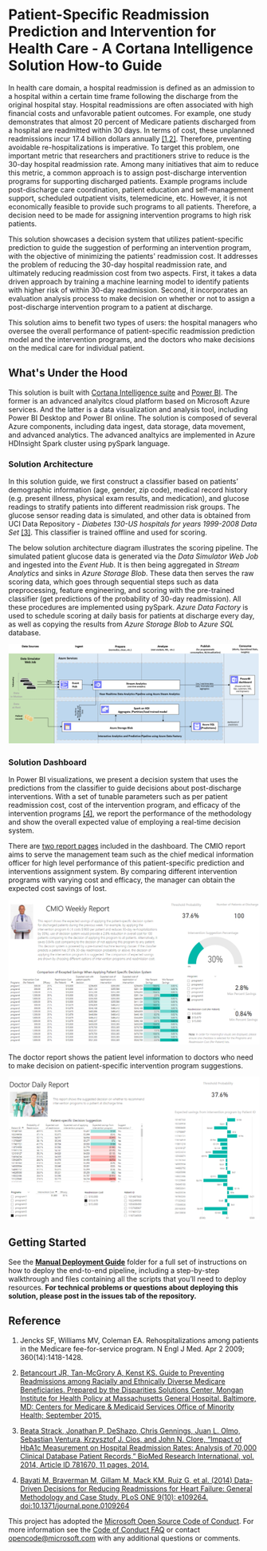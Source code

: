 # Patient-Specific Readmission Prediction and Intervention for Health Care - A Cortana Intelligence Solution How-to Guide

In health care domain, a hospital readmission is defined as an admission to a hospital within a certain time frame following the discharge from the original hospital stay. Hospital readmissions are often associated with high financial costs and unfavorable patient outcomes. For example,  one study demonstrates that almost 20 percent of Medicare patients discharged from a hospital are readmitted within 30 days. In terms of cost, these unplanned readmissions incur 17.4 billion dollars annually [[1,2]](#reference). Therefore, preventing avoidable re-hospitalizations is imperative. To target this problem, one important metric that researchers and practitioners strive to reduce is the 30-day hospital readmission rate. Among many initiatives that aim to reduce this metric, a common approach is to assign post-discharge intervention programs for supporting discharged patients. Example programs include post-discharge care coordination, patient education and self-management support, scheduled outpatient visits, telemedicine, etc. However, it is not economically feasible to provide such programs to all patients. Therefore, a decision need to be made for assigning intervention programs to high risk patients.


This solution showcases a decision system that utilizes patient-specific prediction to guide the suggestion of performing an intervention program, with the objective of minimizing the patients' readmission cost. It addresses the problem of reducing the 30-day hospital readmission rate, and ultimately reducing readmission cost from two aspects. First, it takes a data driven approach by training a machine learning model to identify patients with higher risk of within 30-day readmission. Second, it incorporates an evaluation analysis process to make decision on whether or not to assign a post-discharge intervention program to a patient at discharge.

This solution aims to benefit two types of users: the hospital managers who oversee the  overall performance of patient-specific readmission prediction model and the intervention programs, and the doctors who make decisions on the medical care for individual patient.


## What's Under the Hood     

This solution is built with [Cortana Intelligence suite](https://azure.microsoft.com/en-us/suites/cortana-intelligence-suite/) and [Power BI](https://powerbi.microsoft.com/en-us/what-is-power-bi/). The former is an advanced analyitcs cloud platform based on Microsoft Azure services. And the latter is a data visualization and analysis tool, including Power BI Desktop and Power BI online. The solution is composed of several Azure components, including data ingest, data storage, data movement, and advanced analytics. The advanced analtyics are implemented in Azure HDInsight Spark cluster using pySpark language.


### Solution Architecture

In this solution guide, we first construct a classifier based on patients’ demographic information (age, gender, zip code), medical record history (e.g. present illness, physical exam results, and medication), and glucose readings to stratify patients into different readmission risk groups. The glucose sensor reading data is simulated, and other data is obtained from UCI Data Repository - *Diabetes 130-US hospitals for years 1999-2008 Data Set* [[3]](#reference). This classifier is trained offline and used for scoring. 

The below solution architecture diagram illustrates the scoring pipeline. The simulated patient glucose data is generated via the *Data Simulator Web Job* and ingested into the *Event Hub*. It is then being aggregated in *Stream Analytics* and sinks in *Azure Storage Blob*. These data then serves the raw scoring data, which goes through sequential steps such as data preprocessing, feature engineering, and scoring with the pre-trained classifier (get predictions of the probability of 30-day readmission). All these procedures are implemented using pySpark. *Azure Data Factory* is used to schedule scoring at daily basis for patients at discharge every day, as well as copying the results from *Azure Storage Blob* to *Azure SQL* database.

![Solution Diagram Picture](./resource/solutiondiagrampicture.PNG)

### Solution Dashboard 

In Power BI visualizations, we present a decision system that uses the predictions from the classifier to guide decisions about post-discharge interventions. With a set of tunable parameters such as per patient readmission cost, cost of the intervention program, and efficacy of the intervention programs [[4]](*reference), we report the performance of the methodology and show the overall expected value of employing a real-time decision system.


There are [two report pages](https://msit.powerbi.com/view?r=eyJrIjoiZjJjOTkyM2QtYTU4OS00NDU5LThkMjctNThjM2VlOGJmNWVlIiwidCI6IjcyZjk4OGJmLTg2ZjEtNDFhZi05MWFiLTJkN2NkMDExZGI0NyIsImMiOjV9) included in the dashboard. The CMIO report aims to serve the management team such as the chief medical information officer for high level performance of this patient-specific prediction and interventions assignment system. By comparing different intervention programs with varying cost and efficacy, the manager can obtain the expected cost savings of lost.  


![CMIO Report](./resource/CMIOReport.PNG)

The doctor report shows the patient level information to doctors who need to make decision on patient-specific intervention program suggestions. 


![Doctor Report](./resource/DoctorDailyReport.PNG)




## Getting Started

See the **[Manual Deployment Guide](https://github.com/Azure/cortana-intelligence-readmissionprediction/tree/master/Technical%20Deployment%20Guide)** folder for a full set of instructions on how to deploy the end-to-end pipeline, including a step-by-step walkthrough and files containing all the scripts that you’ll need to deploy resources. **For technical problems or questions about deploying this solution, please post in the issues tab of the repository.**




## Reference

1.  Jencks SF, Williams MV, Coleman EA. Rehospitalizations among patients in the Medicare fee-for-service program. N Engl J Med. Apr 2 2009; 360(14):1418-1428. 

2.  [Betancourt JR, Tan-McGrory A, Kenst KS. Guide to Preventing Readmissions among Racially and Ethnically Diverse Medicare Beneficiaries. Prepared by the Disparities Solutions Center, Mongan Institute for Health Policy at Massachusetts General Hospital. Baltimore, MD: Centers for Medicare & Medicaid Services Office of Minority Health; September 2015.](https://www.cms.gov/About-CMS/Agency-information/OMH/Downloads/OMH_Readmissions_Guide.pdf) 

3. [Beata Strack, Jonathan P. DeShazo, Chris Gennings, Juan L. Olmo, Sebastian Ventura, Krzysztof J. Cios, and John N. Clore, “Impact of HbA1c Measurement on Hospital Readmission Rates: Analysis of 70,000 Clinical Database Patient Records,” BioMed Research International, vol. 2014, Article ID 781670, 11 pages, 2014.](https://archive.ics.uci.edu/ml/datasets/Diabetes+130-US+hospitals+for+years+1999-2008)

4. [Bayati M, Braverman M, Gillam M, Mack KM, Ruiz G, et al. (2014) Data-Driven Decisions for Reducing Readmissions for Heart Failure: General Methodology and Case Study. PLoS ONE 9(10): e109264. doi:10.1371/journal.pone.0109264](http://journals.plos.org/plosone/article?id=10.1371/journal.pone.0109264#pone.0109264.s001)

This project has adopted the [Microsoft Open Source Code of Conduct](https://opensource.microsoft.com/codeofconduct/). For more information see the [Code of Conduct FAQ](https://opensource.microsoft.com/codeofconduct/faq/) or contact [opencode@microsoft.com](mailto:opencode@microsoft.com) with any additional questions or comments.
